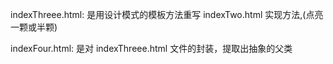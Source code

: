 <!-- 评分组件：
    四个文件，层层递进，从最基础的方法到抽象出父类方法的封装 -->

indexThreee.html:
    是用设计模式的模板方法重写 indexTwo.html 实现方法,(点亮一颗或半颗)

indexFour.html: 
    是对 indexThreee.html 文件的封装，提取出抽象的父类